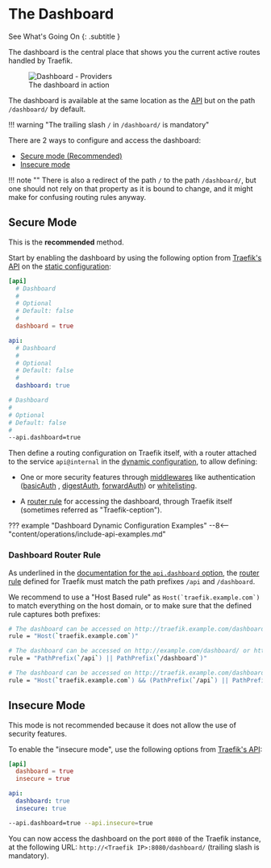 # The Dashboard

See What's Going On
{: .subtitle }

The dashboard is the central place that shows you the current active routes handled by Traefik.

<figure>
    <img src="../../assets/img/webui-dashboard.png" alt="Dashboard - Providers" />
    <figcaption>The dashboard in action</figcaption>
</figure>

The dashboard is available at the same location as the [API](./api.md) but on the path `/dashboard/` by default.

!!! warning "The trailing slash `/` in `/dashboard/` is mandatory"

There are 2 ways to configure and access the dashboard:

- [Secure mode (Recommended)](#secure-mode)
- [Insecure mode](#insecure-mode)

!!! note ""
    There is also a redirect of the path `/` to the path `/dashboard/`,
    but one should not rely on that property as it is bound to change,
    and it might make for confusing routing rules anyway.

## Secure Mode

This is the **recommended** method.

Start by enabling the dashboard by using the following option from [Traefik's API](./api.md)
on the [static configuration](../getting-started/configuration-overview.md#the-static-configuration):

```toml tab="File (TOML)"
[api]
  # Dashboard
  #
  # Optional
  # Default: false
  #
  dashboard = true
```

```yaml tab="File (YAML)"
api:
  # Dashboard
  #
  # Optional
  # Default: false
  #
  dashboard: true
```

```bash tab="CLI"
# Dashboard
#
# Optional
# Default: false
#
--api.dashboard=true
```

Then define a routing configuration on Traefik itself,
with a router attached to the service `api@internal` in the
[dynamic configuration](../getting-started/configuration-overview.md#the-dynamic-configuration),
to allow defining:

- One or more security features through [middlewares](../middlewares/overview.md)
  like authentication ([basicAuth](../middlewares/basicauth.md) , [digestAuth](../middlewares/digestauth.md),
  [forwardAuth](../middlewares/forwardauth.md)) or [whitelisting](../middlewares/ipwhitelist.md).

- A [router rule](#dashboard-router-rule) for accessing the dashboard,
  through Traefik itself (sometimes referred as "Traefik-ception").

??? example "Dashboard Dynamic Configuration Examples"
    --8<-- "content/operations/include-api-examples.md"

### Dashboard Router Rule

As underlined in the [documentation for the `api.dashboard` option](./api.md#dashboard),
the [router rule](../routing/routers/index.md#rule) defined for Traefik must match
the path prefixes `/api` and `/dashboard`.

We recommend to use a "Host Based rule" as ```Host(`traefik.example.com`)``` to match everything on the host domain,
or to make sure that the defined rule captures both prefixes:

```bash tab="Host Rule"
# The dashboard can be accessed on http://traefik.example.com/dashboard/
rule = "Host(`traefik.example.com`)"
```

```bash tab="Path Prefix Rule"
# The dashboard can be accessed on http://example.com/dashboard/ or http://traefik.example.com/dashboard/
rule = "PathPrefix(`/api`) || PathPrefix(`/dashboard`)"
```

```bash tab="Combination of Rules"
# The dashboard can be accessed on http://traefik.example.com/dashboard/
rule = "Host(`traefik.example.com`) && (PathPrefix(`/api`) || PathPrefix(`/dashboard`))"
```

## Insecure Mode

This mode is not recommended because it does not allow the use of security features.

To enable the "insecure mode", use the following options from [Traefik's API](./api.md#insecure):

```toml tab="File (TOML)"
[api]
  dashboard = true
  insecure = true
```

```yaml tab="File (YAML)"
api:
  dashboard: true
  insecure: true
```

```bash tab="CLI"
--api.dashboard=true --api.insecure=true
```

You can now access the dashboard on the port `8080` of the Traefik instance,
at the following URL: `http://<Traefik IP>:8080/dashboard/` (trailing slash is mandatory).
